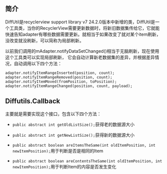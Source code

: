 ## 简介
DiffUtil是recyclerview support library v7 24.2.0版本中新增的类，DiffUtil是一个工具类，当你的RecyclerView需要更新数据时，将新旧数据集传给它，它就能快速告知adapter有哪些数据需要更新。就相当于如果改变了就对某个item刷新，没改变就没刷新，可以简称为局部刷新。

以前我们调用的mAdapter.notifyDataSetChanged()相当于无脑刷新，现在使用这个工具类可以实现局部刷新，
它会自动计算新老数据集的差异，并根据差异情况，自动调用以下四个方法：

```
adapter.notifyItemRangeInserted(position, count);
adapter.notifyItemRangeRemoved(position, count);
adapter.notifyItemMoved(fromPosition, toPosition);
adapter.notifyItemRangeChanged(position, count, payload);
```

## Diffutils.Callback
主要就是需要实现这个接口，包含以下四个方法：

- `public abstract int getOldListSize();`获得老的数据源大小

- `public abstract int getNewListSize();`获得新的数据源大小

- `public abstract boolean areItemsTheSame(int oldItemPosition, int newItemPosition);`用于判断是否是相同的Item

- `public abstract boolean areContentsTheSame(int oldItemPosition, int newItemPosition);`用于判断Item的内容是否发生变化